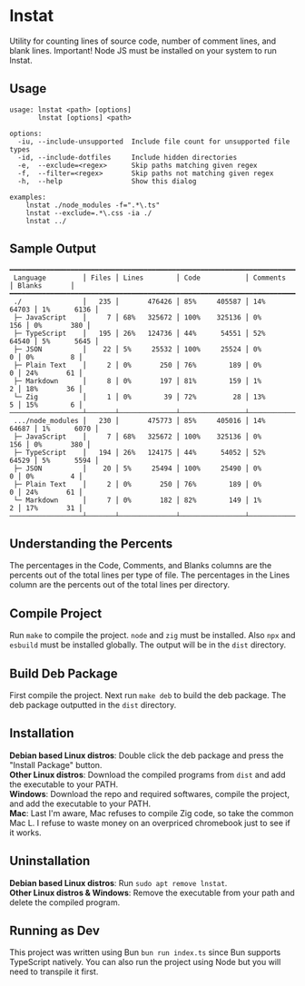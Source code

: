 # lnstat
Utility for counting lines of source code,
number of comment lines, and blank lines.
Important! Node JS must be installed
on your system to run lnstat.

## Usage
```
usage: lnstat <path> [options]
       lnstat [options] <path>

options:
  -iu, --include-unsupported  Include file count for unsupported file types
  -id, --include-dotfiles     Include hidden directories
  -e,  --exclude=<regex>      Skip paths matching given regex
  -f,  --filter=<regex>       Skip paths not matching given regex
  -h,  --help                 Show this dialog

examples:
    lnstat ./node_modules -f=".*\.ts"
    lnstat --exclude=.*\.css -ia ./
    lnstat ../
```

## Sample Output
```
━━━━━━━━━━━━━━━━━━━━━━━━━━━━━━━━━━━━━━━━━━━━━━━━━━━━━━━━━━━━━━━━━━━━━━━━━━━━━━━━━━━━━━━━━━
 Language         ⎪ Files ⎪ Lines        ⎪ Code           ⎪ Comments      ⎪ Blanks       ⎪
━━━━━━━━━━━━━━━━━━━━━━━━━━━━━━━━━━━━━━━━━━━━━━━━━━━━━━━━━━━━━━━━━━━━━━━━━━━━━━━━━━━━━━━━━━
 ./               ⎪   235 ⎪       476426 ⎪ 85%     405587 ⎪ 14%     64703 ⎪ 1%      6136 ⎪
 ├─ JavaScript    ⎪     7 ⎪ 68%   325672 ⎪ 100%    325136 ⎪ 0%        156 ⎪ 0%       380 ⎪
 ├─ TypeScript    ⎪   195 ⎪ 26%   124736 ⎪ 44%      54551 ⎪ 52%     64540 ⎪ 5%      5645 ⎪
 ├─ JSON          ⎪    22 ⎪ 5%     25532 ⎪ 100%     25524 ⎪ 0%          0 ⎪ 0%         8 ⎪
 ├─ Plain Text    ⎪     2 ⎪ 0%       250 ⎪ 76%        189 ⎪ 0%          0 ⎪ 24%       61 ⎪
 ├─ Markdown      ⎪     8 ⎪ 0%       197 ⎪ 81%        159 ⎪ 1%          2 ⎪ 18%       36 ⎪
 └─ Zig           ⎪     1 ⎪ 0%        39 ⎪ 72%         28 ⎪ 13%         5 ⎪ 15%        6 ⎪
──────────────────┴───────┴──────────────┴────────────────┴───────────────┴──────────────┘
 .../node_modules ⎪   230 ⎪       475773 ⎪ 85%     405016 ⎪ 14%     64687 ⎪ 1%      6070 ⎪
 ├─ JavaScript    ⎪     7 ⎪ 68%   325672 ⎪ 100%    325136 ⎪ 0%        156 ⎪ 0%       380 ⎪
 ├─ TypeScript    ⎪   194 ⎪ 26%   124175 ⎪ 44%      54052 ⎪ 52%     64529 ⎪ 5%      5594 ⎪
 ├─ JSON          ⎪    20 ⎪ 5%     25494 ⎪ 100%     25490 ⎪ 0%          0 ⎪ 0%         4 ⎪
 ├─ Plain Text    ⎪     2 ⎪ 0%       250 ⎪ 76%        189 ⎪ 0%          0 ⎪ 24%       61 ⎪
 └─ Markdown      ⎪     7 ⎪ 0%       182 ⎪ 82%        149 ⎪ 1%          2 ⎪ 17%       31 ⎪
──────────────────┴───────┴──────────────┴────────────────┴───────────────┴──────────────┘
```

## Understanding the Percents
The percentages in the Code, Comments, and Blanks columns are the percents out of the total lines per type of file.
The percentages in the Lines column are the percents out of the total lines per directory.

## Compile Project
Run `make` to compile the project. `node` and `zig` must be installed. Also `npx` and 
`esbuild` must be installed globally. The output will be in the `dist` directory.

## Build Deb Package
First compile the project. Next run `make deb` to build the deb package. 
The deb package outputted in the `dist` directory.

## Installation
**Debian based Linux distros**: Double click the deb package and press the "Install Package" button.  
**Other Linux distros**: Download the compiled programs from `dist` and add the executable to your PATH.  
**Windows**: Download the repo and required softwares, compile the project, and add the executable to your PATH.  
**Mac**: Last I'm aware, Mac refuses to compile Zig code, so take the common Mac L. I refuse to waste money 
on an overpriced chromebook just to see if it works.

## Uninstallation
**Debian based Linux distros**: Run `sudo apt remove lnstat`.  
**Other Linux distros & Windows**: Remove the executable from your path and delete the compiled program.

## Running as Dev
This project was written using Bun `bun run index.ts` since Bun supports TypeScript natively. 
You can also run the project using Node but you will need to transpile it first.